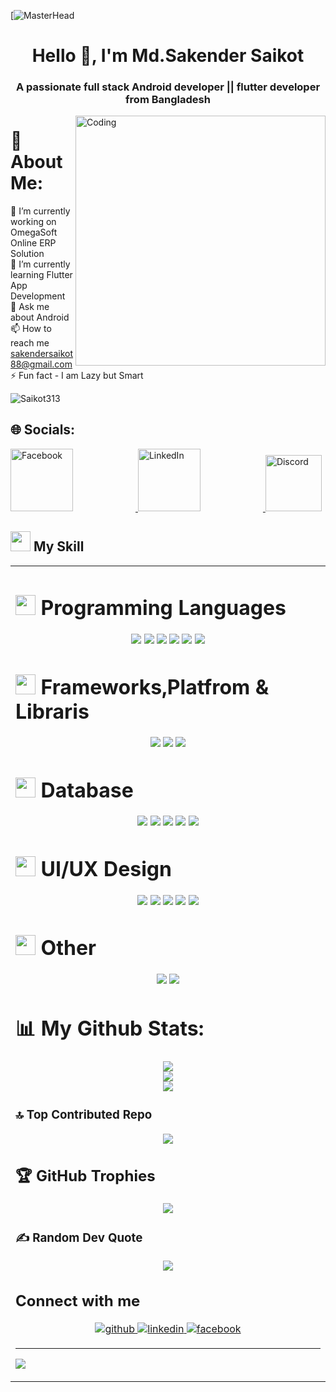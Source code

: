 [![MasterHead](https://1.bp.blogspot.com/-7A4WynwLsMw/XbBpCXG8fHI/AAAAAAAAMt4/uOa1bpLskYgrwGbllhSu2SDj_Mig8SXJQCLcBGAsYHQ/s1600/2000_600px.gif)
<h1 align="center">Hello 👋, I'm Md.Sakender Saikot</h1>
<h3 align="center">A passionate full stack Android developer || flutter developer from Bangladesh </h3>
<img align="right" alt="Coding" width="400" src="https://media3.giphy.com/media/v1.Y2lkPTc5MGI3NjExY3Njb29rYXJqZHd4YThnOWs4ajN2enY1YXFlZW1menZjdzJrZjgxZSZlcD12MV9pbnRlcm5hbF9naWZfYnlfaWQmY3Q9Zw/YYW0hHizzIOrlhimPG/giphy.gif">

# 💫 About Me:
🔭 I’m currently working on OmegaSoft Online ERP Solution<br>🌱 I’m currently learning Flutter App Development<br>💬 Ask me about Android<br>📫 How to reach me sakendersaikot88@gmail.com<br>⚡ Fun fact - I am Lazy but Smart

<p align="left"> <img src="https://komarev.com/ghpvc/?username=Saikot313&label=Profile%20views&color=0e75b6&style=flat" alt="Saikot313" /> </p>

## 🌐 Socials:
<a href="https://www.facebook.com/md.sakender.saikot">
  <img src="https://cdn6.aptoide.com/imgs/9/7/9/9798f8d36ceb13c024595c2c0410158a_fgraphic.png" hight="100" width="100" alt="Facebook" style="margin-right: 100px;"/>
</a>
<a href="https://www.linkedin.com/in/md-sakender-saikot-9970282a5/">
  <img src="https://cdn.hashnode.com/res/hashnode/image/upload/v1715007685358/9172b873-9f84-4a81-83b4-55c462ed1622.jpeg" hight="100" width="100" alt="LinkedIn" style="margin-right: 100px;"/>
</a>
<a href="https://discord.com/channels/@me">
  <img src="https://static1.anpoimages.com/wordpress/wp-content/uploads/2022/07/Discord_IAP_KeyVisuals_Header_02-resized.jpg" hight="90" width="90" alt="Discord"/>
</a>



## <img src="https://media.giphy.com/media/12W5Sg2koWYnwA/giphy.gif"  width = 32px> My Skill 
<table><tr><td valign="top" width="33%">

# <img src = "https://cdn-icons-png.flaticon.com/512/6214/6214248.png" width = 32px> Programming Languages
<p align="center">
  <img [C] src="https://img.shields.io/badge/C-%2300599C.svg?style=for-the-badge&logo=c&logoColor=white"/>
  <img [C++] src="https://img.shields.io/badge/c++-%2300599C.svg?style=for-the-badge&logo=c%2B%2B&logoColor=white"/>
  <img [JAVA] src="https://img.shields.io/badge/java-%23ED8B00.svg?style=for-the-badge&logo=java&logoColor=white"/>
  <img [DART] src="https://img.shields.io/badge/dart-%230175C2.svg?style=for-the-badge&logo=dart&logoColor=white"/>
  <img [PYTHON] src="https://img.shields.io/badge/python-3670A0?style=for-the-badge&logo=python&logoColor=ffdd54"/>
  <img [KOTLIN] src="https://img.shields.io/badge/kotlin-%230095D5.svg?style=for-the-badge&logo=kotlin&logoColor=white"/>

 
# <img src = "https://encrypted-tbn0.gstatic.com/images?q=tbn:ANd9GcTN1zqz6rgngQHLNp-UcAV3GxHrfYEuBVyKgTfm6W3N9oWdIne7IYP_K_WSea7RVGwxe1I&usqp=CAU" width = 32px> Frameworks,Platfrom & Libraris
<p align="center">
  <img [FLUTTER] src="https://img.shields.io/badge/Flutter-%2302569B.svg?style=for-the-badge&logo=Flutter&logoColor=white"/>
  <img [ANDROID] src="https://img.shields.io/badge/android-%2320232a.svg?style=for-the-badge&logo=android&logoColor=%a4c639"/>
  <img [ANACONDA] src="https://img.shields.io/badge/Anaconda-%2344A833.svg?style=for-the-badge&logo=anaconda&logoColor=white"/>
</p>


  
# <img src = "https://cdn-icons-png.flaticon.com/512/2906/2906274.png" width = 32px> Database
<p align="center">
  <img [Firebase] src="https://img.shields.io/badge/firebase-%23039BE5.svg?style=for-the-badge&logo=firebase"/>
  <img [Oracle] src="https://img.shields.io/badge/Oracle-F80000?style=for-the-badge&logo=oracle&logoColor=white"/>
  <img [MySQL] src="https://img.shields.io/badge/mysql-%2300f.svg?style=for-the-badge&logo=mysql&logoColor=white"/>
  <img [MicrosoftSQLServer] src="https://img.shields.io/badge/Microsoft%20SQL%20Sever-CC2927?style=for-the-badge&logo=microsoft%20sql%20server&logoColor=white"/>
  <img [SQLite] src="https://img.shields.io/badge/sqlite-%2307405e.svg?style=for-the-badge&logo=sqlite&logoColor=white"/>
</p>

# <img src = "https://buildfire.com/wp-content/uploads/2021/10/Whats-the-Difference-Between-UX-Design-vs.-UI-Design_@3x-1-scaled-1200x900.jpg" width = 32px> UI/UX Design
<p align="center">
  <img [Adobe Audition] src="https://img.shields.io/badge/Adobe%20Audition-9999FF.svg?style=for-the-badge&logo=Adobe%20Audition&logoColor=white"/>
  <img [Adobe XD] src="https://img.shields.io/badge/Adobe%20XD-470137?style=for-the-badge&logo=Adobe%20XD&logoColor=#FF61F6"/>
  <img [Adobe Photoshop] src="https://img.shields.io/badge/adobephotoshop-%2331A8FF.svg?style=for-the-badge&logo=adobephotoshop&logoColor=white"/>
  <img [Canva] src="https://img.shields.io/badge/Canva-%2300C4CC.svg?style=for-the-badge&logo=Canva&logoColor=white"/>
  <img [Figma] src="https://img.shields.io/badge/figma-%23F24E1E.svg?style=for-the-badge&logo=figma&logoColor=white"/>
</p>

# <img src = "https://i1.sndcdn.com/avatars-000330114611-hkocch-t500x500.jpg" width = 32px> Other
<p align="center">
  <img [Linux] src="https://img.shields.io/badge/Linux-FCC624?style=for-the-badge&logo=linux&logoColor=black"/>
  <img [Arduino] src="https://img.shields.io/badge/-Arduino-00979D?style=for-the-badge&logo=Arduino&logoColor=white"/>
</p>

# 📊 My Github Stats:
<p align="center">
  <img src="https://github-readme-stats.vercel.app/api?username=Saikot313&theme=radical&hide_border=true&include_all_commits=true&count_private=true" /><br/>
  <img src="https://github-readme-streak-stats.herokuapp.com/?user=Saikot313&theme=radical&hide_border=true" /><br/>
  <img src="https://github-readme-stats.vercel.app/api/top-langs/?username=Saikot313&theme=radical&hide_border=true&include_all_commits=true&count_private=true&layout=compact" />
</p>

### 🔝 Top Contributed Repo
<p align="center">
  <img src="https://github-contributor-stats.vercel.app/api?username=Saikot313&limit=5&theme=radical&combine_all_yearly_contributions=true">
</p>

## 🏆 GitHub Trophies
<p align="center">
  <img src="https://github-profile-trophy.vercel.app/?username=Saikot313&theme=radical&no-frame=true&no-bg=false&margin-w=4">
</p>

### ✍️ Random Dev Quote
<p align="center">
  <img src="https://quotes-github-readme.vercel.app/api?type=horizontal&theme=radical">
</p>
  
  ## Connect with me  
<div align="center">
<a href="https://github.com/Saikot313" target="_blank">
<img src=https://img.shields.io/badge/github-%2324292e.svg?&style=for-the-badge&logo=github&logoColor=white alt=github style="margin-bottom: 5px;" />
</a>
<a href="https://www.linkedin.com/in/md-sakender-saikot-9970282a5/" target="_blank">
<img src=https://img.shields.io/badge/linkedin-%231E77B5.svg?&style=for-the-badge&logo=linkedin&logoColor=white alt=linkedin style="margin-bottom: 5px;" />
</a>
<a href="https://www.facebook.com/md.sakender.saikot" target="_blank">
<img src=https://img.shields.io/badge/facebook-%232E87FB.svg?&style=for-the-badge&logo=facebook&logoColor=white alt=facebook style="margin-bottom: 5px;" />
</a>
</div>  

---
[![](https://visitcount.itsvg.in/api?id=Saikot313&icon=0&color=0)](https://visitcount.itsvg.in)
  
 

<!-- Proudly created with GPRM ( https://gprm.itsvg.in ) -->
